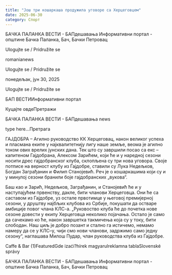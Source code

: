 ```yaml
---
title: "Још три кошаркаша продужила уговоре са Херцеговцем"
date: 2025-06-30
category: Спорт
---
```


БАЧКА ПАЛАНКА ВЕСТИ - БАПдешавања Информативни портал - општине Бачка Паланка, Бач, Бачки Петровац

Ulogujte se / Pridružite se

romanianews

Ulogujte se / Pridružite se

понедељак, јун 30, 2025

Ulogujte se / Pridružite se

БАП ВЕСТИИнформативни портал

Куцајте овдеПретражи

БАЧКА ПАЛАНКА ВЕСТИ - БАПдешавања news

type here...Претрага

ГАЈДОБРА – Агилно руководство КК Херцеговац, након великог успеха и пласмана екипе у најквалитетнију лигу наше земље, веома је агилно током ових врелих јунских дана. Тек што су завршили посао са екс – капитеном Гајдобрана, Алексом Зарићем, који ће и у наредној сезони носити дрес гајдобранског клуба, склопљена су три нова уговора. Своје потписе на верност клубу из Гајдобре, ставили су Лука Недељков, Богдан Заграђанин и Филип Станојевић. Реч је о кошаркашима који су и у минулој сезони бранили боје гајдобранских „вукова“.

Баш као и Зарић, Недељков, Заграђанин, и Станојевић ће и у наступајућем првенству, дакле, бити чланови Херцеговца. Они ће са саставом из Гајдобре, уз остале првотимце у његовој премијерној сезони, у друштву најбљих клубова из Србије, покушати да остваре амбиције повог члана КЛС-а.
„Руковоство клуба ће до почетка нове сезоне довести у екипу Херцеговца неколико појачања. Остало је само да сачекамо ко ће, након завршетка такмичења која су у току, бити слободан. Наш циљ је добро позант и стално га истичемо, немамо намеру да се у КЛС–у, чији смо нови чланови, задржимо само једну сезону“, наглашава Милош Пудар, члан руководства клуба из Гајдобре.

Caffe & Bar (1)FeaturedGde izaći?hírek magyarulreklamna tablaSlovenské správy

БАЧКА ПАЛАНКА ВЕСТИ - БАПдешавања Информативни портал - општине Бачка Паланка, Бач, Бачки Петровац
